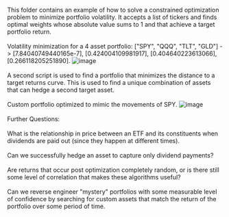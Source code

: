 This folder contains an example of how to solve a constrained optimization problem to minimize portfolio volatility. It accepts a list of tickers and finds optimal weights whose absolute value sums to 1 and that achieve a target portfolio return.
</br>
</br>
Volatility minimization for a 4 asset portfolio: ["SPY", "QQQ", "TLT", "GLD"] -> [7.84040749440165e-7], [0.424004109981917], [0.404640223613066], [0.266118205251890].
![image](https://user-images.githubusercontent.com/102199762/212568761-cfc64cd0-1876-4e41-b383-2d7058ad06f0.png)
</br>
</br>
A second script is used to find a portfolio that minimizes the distance to a target returns curve. This is used to find a unique combination of assets that can hedge a second target asset.
</br>
</br>
Custom portfolio optimized to mimic the movements of SPY.
![image](https://user-images.githubusercontent.com/102199762/212568960-1b6ea9d8-c439-45ad-9b5b-6e0b06610600.png)
</br>
</br>
Further Questions:
</br>
</br>
What is the relationship in price between an ETF and its constituents when dividends are paid out (since they happen at different times).
</br>
</br>
Can we successfully hedge an asset to capture only dividend payments?
</br>
</br>
Are returns that occur post optimization completely random, or is there still some level of correlation that makes these algorithms useful?
</br>
</br>
Can we reverse engineer "mystery" portfolios with some measurable level of confidence by searching for custom assets that match the return of the portfolio over some period of time. 
